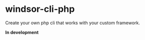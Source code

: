 # windsor-cli-php

Create your own php cli that works with your custom framework.

<strong>In development</strong>